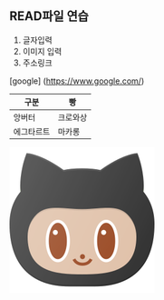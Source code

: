 ## READ파일 연습
1. 글자입력
2. 이미지 입력
3. 주소링크

[google] (https://www.google.com/)

| 구분  | 빵 |
| ------------- | ------------- |
| 앙버터   |  크로와상  |
|  에그타르트  |  마카롱  |

![cat](cat.png)